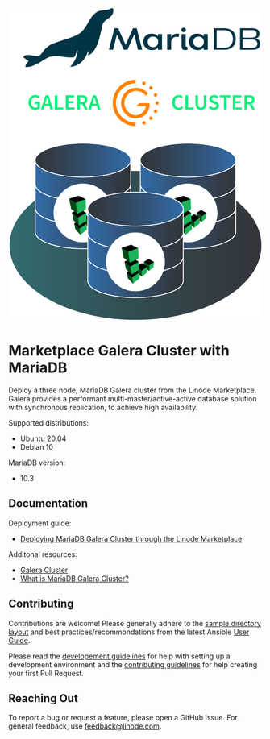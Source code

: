 ![mariadb-galera-diagram](mariadb-galera-diagram.png)
# Marketplace Galera Cluster with MariaDB 
Deploy a three node, MariaDB Galera cluster from the Linode Marketplace. Galera provides a performant multi-master/active-active database solution with synchronous replication, to achieve high availability.

Supported distributions:
- Ubuntu 20.04
- Debian 10 

MariaDB version:
 - 10.3

## Documentation
Deployment guide:
- [Deploying MariaDB Galera Cluster through the Linode Marketplace]()
 

Additonal resources:
- [Galera Cluster](https://galeracluster.com/products/)
- [What is MariaDB Galera Cluster?](https://mariadb.com/kb/en/what-is-mariadb-galera-cluster/)

## Contributing
Contributions are welcome! Please generally adhere to the [sample directory layout](https://docs.ansible.com/ansible/latest/user_guide/sample_setup.html#sample-ansible-setup) and best practices/recommondations from the latest Ansible [User Guide](https://docs.ansible.com/ansible/latest/user_guide/index.html).

Please read the [developement guidelines](docs/DEVELOPMENT.md) for help with setting up a development environment and the [contributing guidelines](docs/CONTRIBUTING.md) for help creating your first Pull Request.

## Reaching Out
To report a bug or request a feature, please open a GitHub Issue. For general feedback, use feedback@linode.com.
